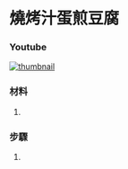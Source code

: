 # 燒烤汁蛋煎豆腐

### Youtube
[![thumbnail](https://i.ytimg.com/vi/wnsZP8xajmc/hq2.jpg)](https://www.youtube.com/shorts/wnsZP8xajmc)

### 材料
1. 

### 步驟
1. 
